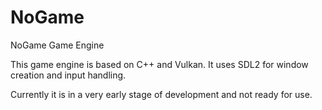 # NoGame
NoGame Game Engine

This game engine is based on C++ and Vulkan.
It uses SDL2 for window creation and input handling.

Currently it is in a very early stage of development and not ready for use.